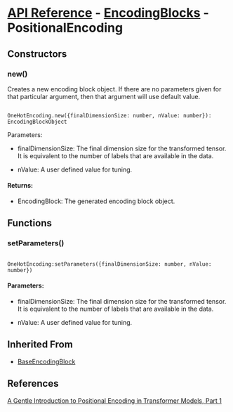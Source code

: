 # [API Reference](../../API.md) - [EncodingBlocks](../EncodingBlocks.md) - PositionalEncoding

## Constructors

### new()

Creates a new encoding block object. If there are no parameters given for that particular argument, then that argument will use default value.

```

OneHotEncoding.new({finalDimensionSize: number, nValue: number}): EncodingBlockObject

```

Parameters:

* finalDimensionSize: The final dimension size for the transformed tensor. It is equivalent to the number of labels that are available in the data.

* nValue: A user defined value for tuning.

#### Returns:

* EncodingBlock: The generated encoding block object.

## Functions

### setParameters()

```

OneHotEncoding:setParameters({finalDimensionSize: number, nValue: number})

```

#### Parameters:

* finalDimensionSize: The final dimension size for the transformed tensor. It is equivalent to the number of labels that are available in the data.

* nValue: A user defined value for tuning.

## Inherited From

* [BaseEncodingBlock](BaseEncodingBlock.md)

## References

[A Gentle Introduction to Positional Encoding in Transformer Models, Part 1](https://machinelearningmastery.com/a-gentle-introduction-to-positional-encoding-in-transformer-models-part-1/)
